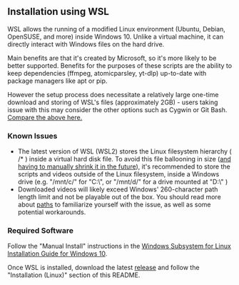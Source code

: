 ## Installation using WSL
WSL allows the running of a modified Linux environment (Ubuntu, Debian, OpenSUSE, and more) inside Windows 10. Unlike a virtual machine, it can directly interact with Windows files on the hard drive. 

Main benefits are that it's created by Microsoft, so it's more likely to be better supported. Benefits for the purposes of these scripts are the ability to keep dependencies (ffmpeg, atomicparsley, yt-dlp) up-to-date with package managers like apt or pip. 

However the setup process does necessitate a relatively large one-time download and storing of WSL's files (approximately 2GB) - users taking issue with this may consider the other options such as Cygwin or Git Bash. [Compare the above here.](https://askubuntu.com/questions/1042285/reduce-size-of-a-wsl-installation-ubuntu-18-on-windows-10)


### Known Issues
* The latest version of WSL (WSL2) stores the Linux filesystem hierarchy ( /* ) inside a virtual hard disk file. To avoid this file ballooning in size ([and having to manually shrink it in the future](https://stephenreescarter.net/how-to-shrink-a-wsl2-virtual-disk/)), it's recommended to store the scripts and videos outside of the Linux filesystem, inside a Windows drive (e.g. "/mnt/c/" for "C:\\", or "/mnt/d/" for a drive mounted at "D:\\" )
* Downloaded videos will likely exceed Windows' 260-character path length limit and not be playable out of the box. You should read more about [paths](docs/About-Paths.md) to familiarize yourself with the issue, as well as some potential workarounds.


### Required Software
Follow the "Manual Install" instructions in the [Windows Subsystem for Linux Installation Guide for Windows 10](https://docs.microsoft.com/en-us/windows/wsl/install-win10). 

Once WSL is installed, download the latest [release](https://github.com/TheFrenchGhosty/TheFrenchGhostys-YouTube-DL-Archivist-Scripts/releases) and follow the "Installation (Linux)" section of this README.

